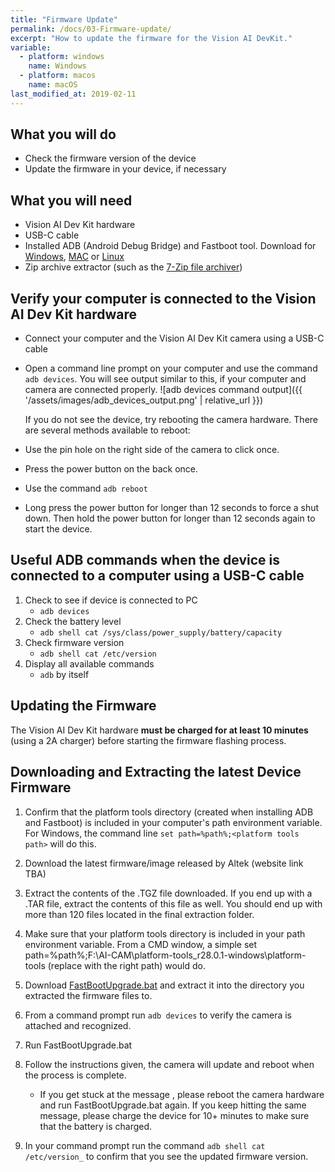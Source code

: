```yaml
---
title: "Firmware Update"
permalink: /docs/03-Firmware-update/
excerpt: "How to update the firmware for the Vision AI DevKit."
variable:
  - platform: windows
    name: Windows
  - platform: macos
    name: macOS
last_modified_at: 2019-02-11
---
```


## What you will do
* Check the firmware version of the device
* Update the firmware in your device, if necessary

## What you will need
* Vision AI Dev Kit hardware
* USB-C cable
* Installed ADB (Android Debug Bridge) and Fastboot tool. Download for [Windows](https://dl.google.com/android/repository/platform-tools-latest-windows.zip), [MAC](https://dl.google.com/android/repository/platform-tools-latest-darwin.zip) or [Linux](https://dl.google.com/android/repository/platform-tools-latest-linux.zip)
* Zip archive extractor (such as the [7-Zip file archiver](https://www.7-zip.org/))

## Verify your computer is connected to the Vision AI Dev Kit hardware
* Connect your computer and the Vision AI Dev Kit camera using a USB-C cable
* Open a command line prompt on your computer and use the command `adb devices`. You will see output similar to this, if your computer and camera are connected properly.
![adb devices command output]({{ '/assets/images/adb_devices_output.png' | relative_url }})

    If you do not see the device, try rebooting the camera hardware. There are several methods available to reboot:
* Use the pin hole on the right side of the camera to click once.
* Press the power button on the back once.
* Use the command `adb reboot`
* Long press the power button for longer than 12 seconds to force a shut down. Then hold the power button for longer than 12 seconds again to start the device.

## Useful ADB commands when the device is connected to a computer using a USB-C cable
1.	Check to see if device is connected to PC
    * `adb devices`
2.	Check the battery level
    * `adb shell cat /sys/class/power_supply/battery/capacity`
3.	Check firmware version
    * `adb shell cat /etc/version`
4.	Display all available commands
    * `adb` by itself

## Updating the Firmware

The Vision AI Dev Kit hardware **must be charged for at least 10 minutes** (using a 2A charger) before starting the firmware flashing process.

## Downloading and Extracting the latest Device Firmware

1. Confirm that the platform tools directory (created when installing ADB and Fastboot) is included in your computer's path environment variable. For Windows, the command line `set path=%path%;<platform tools path>` will do this.

2. Download the latest firmware/image released by Altek (website link TBA)

2.  Extract the contents of the .TGZ file downloaded. If you end up with a .TAR file, extract the contents of this file as well. You should end up with more than 120 files located in the final extraction folder.

3.  Make sure that your platform tools directory is included in your path environment variable. From a CMD window, a simple set path=%path%;F:\AI-CAM\platform-tools_r28.0.1-windows\platform-tools (replace with the right path) would do.

4.  Download [FastBootUpgrade.bat](/assets/FastbootUgrade.zip) and extract it into the directory you extracted the firmware files to.

5.  From a command prompt run `adb devices` to verify the camera is attached and recognized.

6.  Run FastBootUpgrade.bat

7.  Follow the instructions given, the camera will update and reboot when the process is complete.
    * If you get stuck at the message <waiting for device>, please reboot the camera hardware and run FastBootUpgrade.bat again. If you keep hitting the same message, please charge the device for 10+ minutes to make sure that the battery is charged.

9.  In your command prompt run the command `adb shell cat /etc/version_` to confirm that you see the updated firmware version.



